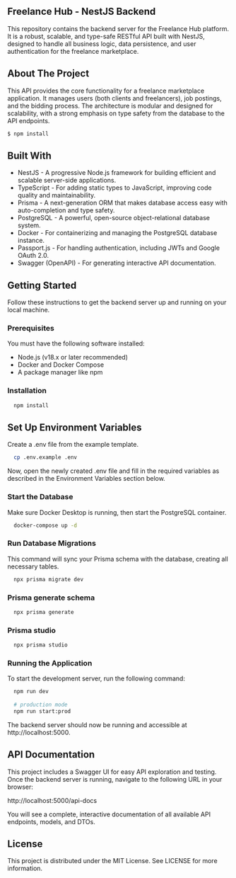 ## Freelance Hub - NestJS Backend

This repository contains the backend server for the Freelance Hub platform. It is a robust, scalable, and type-safe RESTful API built with NestJS, designed to handle all business logic, data persistence, and user authentication for the freelance marketplace.

## About The Project

This API provides the core functionality for a freelance marketplace application. It manages users (both clients and freelancers), job postings, and the bidding process. The architecture is modular and designed for scalability, with a strong emphasis on type safety from the database to the API endpoints.

```bash
$ npm install
```

## Built With

- NestJS - A progressive Node.js framework for building efficient and scalable server-side applications.
- TypeScript - For adding static types to JavaScript, improving code quality and maintainability.
- Prisma - A next-generation ORM that makes database access easy with auto-completion and type safety.
- PostgreSQL - A powerful, open-source object-relational database system.
- Docker - For containerizing and managing the PostgreSQL database instance.
- Passport.js - For handling authentication, including JWTs and Google OAuth 2.0.
- Swagger (OpenAPI) - For generating interactive API documentation.


## Getting Started
Follow these instructions to get the backend server up and running on your local machine.


### Prerequisites
You must have the following software installed:

- Node.js (v18.x or later recommended)
- Docker and Docker Compose
- A package manager like npm


### Installation

```bash
  npm install
```


## Set Up Environment Variables
Create a .env file from the example template.

```bash
  cp .env.example .env
```
Now, open the newly created .env file and fill in the required variables as described in the Environment Variables section below.


### Start the Database
Make sure Docker Desktop is running, then start the PostgreSQL container.

```bash
  docker-compose up -d
```

### Run Database Migrations
This command will sync your Prisma schema with the database, creating all necessary tables.

```bash
  npx prisma migrate dev
```

### Prisma generate schema

```bash
  npx prisma generate
```

### Prisma studio

```bash
  npx prisma studio
```


### Running the Application
To start the development server, run the following command:

```bash
  npm run dev
  
  # production mode
  npm run start:prod
```
The backend server should now be running and accessible at http://localhost:5000.


## API Documentation
This project includes a Swagger UI for easy API exploration and testing. Once the backend server is running, navigate to the following URL in your browser:

http://localhost:5000/api-docs

You will see a complete, interactive documentation of all available API endpoints, models, and DTOs.


## License
This project is distributed under the MIT License. See LICENSE for more information.
